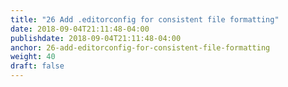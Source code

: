 ```yaml
---
title: "26 Add .editorconfig for consistent file formatting"
date: 2018-09-04T21:11:48-04:00
publishdate: 2018-09-04T21:11:48-04:00
anchor: 26-add-editorconfig-for-consistent-file-formatting
weight: 40
draft: false
---
```

